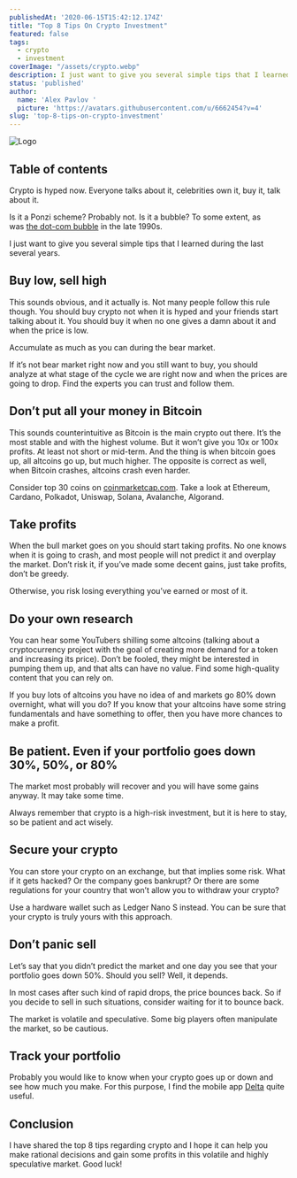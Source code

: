```yaml
---
publishedAt: '2020-06-15T15:42:12.174Z'
title: "Top 8 Tips On Crypto Investment"
featured: false
tags:
  - crypto
  - investment
coverImage: "/assets/crypto.webp"
description: I just want to give you several simple tips that I learned during the last several years.
status: 'published'
author:
  name: 'Alex Pavlov '
  picture: 'https://avatars.githubusercontent.com/u/6662454?v=4'
slug: 'top-8-tips-on-crypto-investment'
---
```


![Logo](/assets/crypto.webp)

## Table of contents

Crypto is hyped now. Everyone talks about it, celebrities own it, buy it, talk about it.

Is it a Ponzi scheme? Probably not. Is it a bubble? To some extent, as was [the dot-com bubble](https://en.wikipedia.org/wiki/Dot-com_bubble) in the late 1990s.

I just want to give you several simple tips that I learned during the last several years.

## **Buy low, sell high**

This sounds obvious, and it actually is. Not many people follow this rule though. You should buy crypto not when it is hyped and your friends start talking about it. You should buy it when no one gives a damn about it and when the price is low.

Accumulate as much as you can during the bear market.

If it’s not bear market right now and you still want to buy, you should analyze at what stage of the cycle we are right now and when the prices are going to drop. Find the experts you can trust and follow them.

## **Don’t put all your money in Bitcoin**

This sounds counterintuitive as Bitcoin is the main crypto out there. It’s the most stable and with the highest volume. But it won’t give you 10x or 100x profits. At least not short or mid-term. And the thing is when bitcoin goes up, all altcoins go up, but much higher. The opposite is correct as well, when Bitcoin crashes, altcoins crash even harder.

Consider top 30 coins on [coinmarketcap.com](https://coinmarketcap.com/). Take a look at Ethereum, Cardano, Polkadot, Uniswap, Solana, Avalanche, Algorand.

## **Take profits**

When the bull market goes on you should start taking profits. No one knows when it is going to crash, and most people will not predict it and overplay the market. Don’t risk it, if you’ve made some decent gains, just take profits, don’t be greedy.

Otherwise, you risk losing everything you’ve earned or most of it.

## **Do your own research**

You can hear some YouTubers shilling some altcoins (talking about a cryptocurrency project with the goal of creating more demand for a token and increasing its price). Don’t be fooled, they might be interested in pumping them up, and that alts can have no value. Find some high-quality content that you can rely on.

If you buy lots of altcoins you have no idea of and markets go 80% down overnight, what will you do? If you know that your altcoins have some string fundamentals and have something to offer, then you have more chances to make a profit.

## **Be patient. Even if your portfolio goes down 30%, 50%, or 80%**

The market most probably will recover and you will have some gains anyway. It may take some time.

Always remember that crypto is a high-risk investment, but it is here to stay, so be patient and act wisely.

## **Secure your crypto**

You can store your crypto on an exchange, but that implies some risk. What if it gets hacked? Or the company goes bankrupt? Or there are some regulations for your country that won’t allow you to withdraw your crypto?

Use a hardware wallet such as Ledger Nano S instead. You can be sure that your crypto is truly yours with this approach.

## **Don’t panic sell**

Let’s say that you didn’t predict the market and one day you see that your portfolio goes down 50%. Should you sell? Well, it depends.

In most cases after such kind of rapid drops, the price bounces back. So if you decide to sell in such situations, consider waiting for it to bounce back.

The market is volatile and speculative. Some big players often manipulate the market, so be cautious.

## **Track your portfolio**

Probably you would like to know when your crypto goes up or down and see how much you make. For this purpose, I find the mobile app [Delta](https://delta.app/) quite useful.

## **Conclusion**

I have shared the top 8 tips regarding crypto and I hope it can help you make rational decisions and gain some profits in this volatile and highly speculative market. Good luck!
